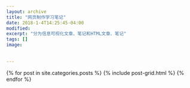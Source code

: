 ```yaml
---
layout: archive
title: "网页制作学习笔记"
date: 2018-1-4T14:25:45-04:00
modified:
excerpt: "分为信息可视化文章、笔记和HTML文章、笔记"
tags: []
image: 
 
 
---
```



<div class="tiles">
{% for post in site.categories.posts %}
  {% include post-grid.html %}
{% endfor %}
</div><!-- /.tiles 把所有categories 有 posts 的列出来-->
